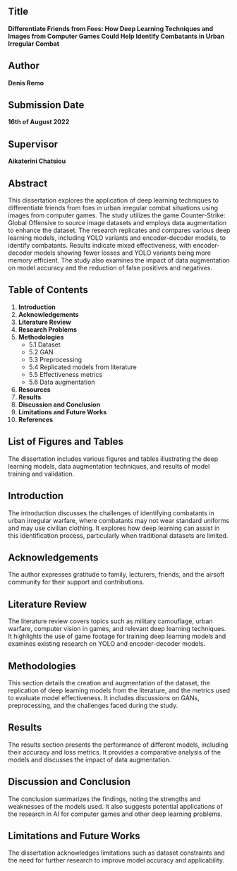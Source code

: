 ## Title
**Differentiate Friends from Foes: How Deep Learning Techniques and Images from Computer Games Could Help Identify Combatants in Urban Irregular Combat**

## Author
**Denis Remo**

## Submission Date
**16th of August 2022**

## Supervisor
**Aikaterini Chatsiou**

## Abstract
This dissertation explores the application of deep learning techniques to differentiate friends from foes in urban irregular combat situations using images from computer games. The study utilizes the game Counter-Strike: Global Offensive to source image datasets and employs data augmentation to enhance the dataset. The research replicates and compares various deep learning models, including YOLO variants and encoder-decoder models, to identify combatants. Results indicate mixed effectiveness, with encoder-decoder models showing fewer losses and YOLO variants being more memory efficient. The study also examines the impact of data augmentation on model accuracy and the reduction of false positives and negatives.

## Table of Contents
1. **Introduction**
2. **Acknowledgements**
3. **Literature Review**
4. **Research Problems**
5. **Methodologies**
   - 5.1 Dataset
   - 5.2 GAN
   - 5.3 Preprocessing
   - 5.4 Replicated models from literature
   - 5.5 Effectiveness metrics
   - 5.6 Data augmentation
6. **Resources**
7. **Results**
8. **Discussion and Conclusion**
9. **Limitations and Future Works**
10. **References**

## List of Figures and Tables
The dissertation includes various figures and tables illustrating the deep learning models, data augmentation techniques, and results of model training and validation.

## Introduction
The introduction discusses the challenges of identifying combatants in urban irregular warfare, where combatants may not wear standard uniforms and may use civilian clothing. It explores how deep learning can assist in this identification process, particularly when traditional datasets are limited.

## Acknowledgements
The author expresses gratitude to family, lecturers, friends, and the airsoft community for their support and contributions.

## Literature Review
The literature review covers topics such as military camouflage, urban warfare, computer vision in games, and relevant deep learning techniques. It highlights the use of game footage for training deep learning models and examines existing research on YOLO and encoder-decoder models.

## Methodologies
This section details the creation and augmentation of the dataset, the replication of deep learning models from the literature, and the metrics used to evaluate model effectiveness. It includes discussions on GANs, preprocessing, and the challenges faced during the study.

## Results
The results section presents the performance of different models, including their accuracy and loss metrics. It provides a comparative analysis of the models and discusses the impact of data augmentation.

## Discussion and Conclusion
The conclusion summarizes the findings, noting the strengths and weaknesses of the models used. It also suggests potential applications of the research in AI for computer games and other deep learning problems.

## Limitations and Future Works
The dissertation acknowledges limitations such as dataset constraints and the need for further research to improve model accuracy and applicability.
